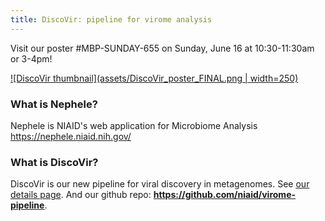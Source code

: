 ```yaml
---
title: DiscoVir: pipeline for virome analysis
---
```


Visit our poster #MBP-SUNDAY-655 on Sunday, June 16 at 10:30-11:30am or  3-4pm!

[![DiscoVir thumbnail](assets/DiscoVir_poster_FINAL.png | width=250)](assets/DiscoVir_poster_FINAL.pdf)

### What is Nephele?

Nephele is NIAID's web application for Microbiome Analysis https://nephele.niaid.nih.gov/

### What is DiscoVir?

DiscoVir is our new pipeline for viral discovery in metagenomes.  See [our details page](https://nephele.niaid.nih.gov/pipeline_details/discovir/). And our github repo: **https://github.com/niaid/virome-pipeline**.
